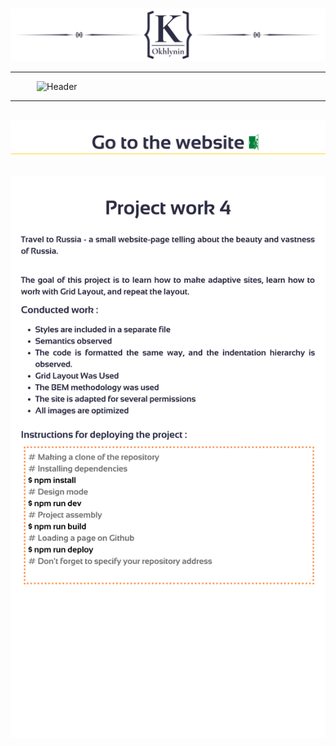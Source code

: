    ![Header](https://github.com/KonstantinOkhlynin/LearnToLearn/blob/master/assets/Headergithubname%20(2).svg)

---

   ![Header](https://github.com/KonstantinOkhlynin/Project15/blob/main/assets/Attention.svg)

---
   [![Header](https://github.com/KonstantinOkhlynin/LearnToLearn/blob/master/assets/22.svg)](https://konstantinokhlynin.github.io/TravelInRussia/)

    ![Header](https://github.com/KonstantinOkhlynin/TravelInRussia/blob/master/assets/EN.svg)
   